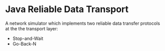 # Java Reliable Data Transport

A network simulator which implements two reliable data transfer protocols at the the transport layer:
- Stop-and-Wait
- Go-Back-N
